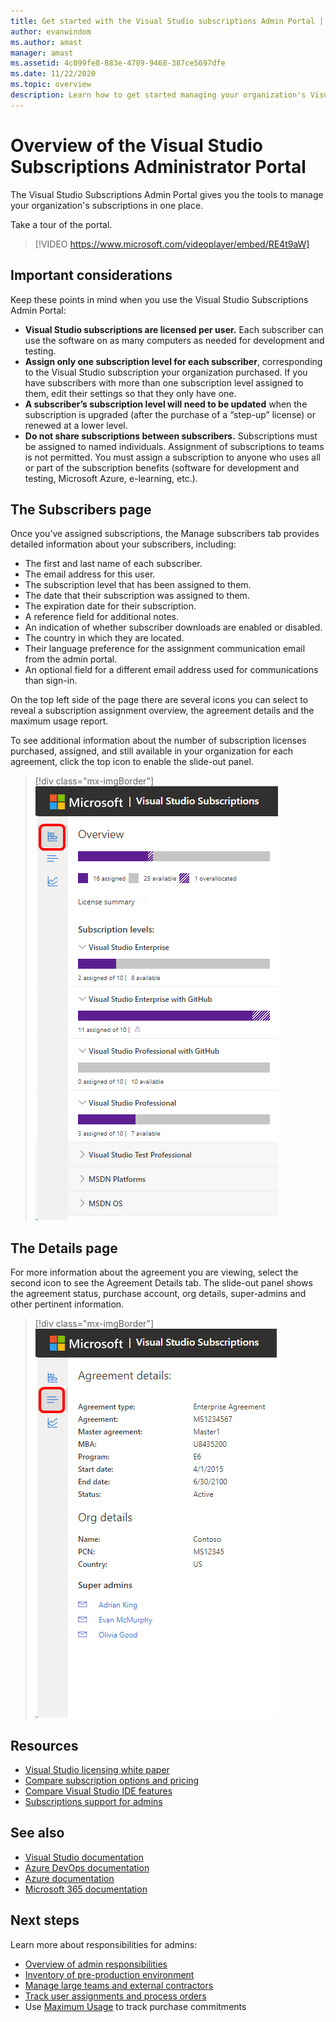 ```yaml
---
title: Get started with the Visual Studio subscriptions Admin Portal | Visual Studio Marketplace
author: evanwindom
ms.author: amast
manager: amast
ms.assetid: 4c099fe8-883e-4789-9468-387ce5697dfe
ms.date: 11/22/2020
ms.topic: overview
description: Learn how to get started managing your organization's Visual Studio subscriptions with the Subscriptions Admin Portal.
---
```


# Overview of the Visual Studio Subscriptions Administrator Portal

The Visual Studio Subscriptions Admin Portal gives you the tools to manage your organization's subscriptions in one place. 

Take a tour of the portal.

> [!VIDEO https://www.microsoft.com/videoplayer/embed/RE4t9aW]

## Important considerations
Keep these points in mind when you use the Visual Studio Subscriptions Admin Portal:
- **Visual Studio subscriptions are licensed per user.** Each subscriber can use the software on as many computers as needed for development and testing.
- **Assign only one subscription level for each subscriber**, corresponding to the Visual Studio subscription your organization purchased. If you have subscribers with more than one subscription level assigned to them, edit their settings so that they only have one.
- **A subscriber’s subscription level will need to be updated** when the subscription is upgraded (after the purchase of a “step-up” license) or renewed at a lower level.
- **Do not share subscriptions between subscribers.** Subscriptions must be assigned to named individuals.  Assignment of subscriptions to teams is not permitted.  You must assign a subscription to anyone who uses all or part of the subscription benefits (software for development and testing, Microsoft Azure, e-learning, etc.).

## The Subscribers page
Once you’ve assigned subscriptions, the Manage subscribers tab provides detailed information about your subscribers, including:
- The first and last name of each subscriber.
- The email address for this user.
- The subscription level that has been assigned to them.
- The date that their subscription was assigned to them.
- The expiration date for their subscription.
- A reference field for additional notes.
- An indication of whether subscriber downloads are enabled or disabled.
- The country in which they are located.
- Their language preference for the assignment communication email from the admin portal.
- An optional field for a different email address used for communications than sign-in.

On the top left side of the page there are several icons you can select to reveal a subscription assignment overview, the agreement details and the maximum usage report.

To see additional information about the number of subscription licenses purchased, assigned, and still available in your organization for each agreement, click the top icon to enable the slide-out panel.
> [!div class="mx-imgBorder"]
> ![Visual Studio Subscriptions Admin Portal Subscribers Page](_img/using-admin-portal/subscribers-page.png "The subscribers page shows subscription counts by type.")

## The Details page
For more information about the agreement you are viewing, select the second icon to see the Agreement Details tab. The slide-out panel shows the agreement status, purchase account, org details, super-admins and other pertinent information.
> [!div class="mx-imgBorder"]
> ![Visual Studio Subscriptions Admin Portal Details Page](_img/using-admin-portal/details-page.png "The details page displays information about your agreement, including the names of your super admins.")

## Resources
- [Visual Studio licensing white paper](https://visualstudio.microsoft.com/wp-content/uploads/2019/06/Visual-Studio-Licensing-Whitepaper-May-2019.pdf)
- [Compare subscription options and pricing](https://visualstudio.microsoft.com/vs/pricing)
- [Compare Visual Studio IDE features](https://visualstudio.microsoft.com/vs/compare)
- [Subscriptions support for admins](https://aka.ms/VSSAdminSupport)

## See also
- [Visual Studio documentation](/visualstudio/)
- [Azure DevOps documentation](/azure/devops/)
- [Azure documentation](/azure/)
- [Microsoft 365 documentation](/microsoft-365/)

## Next steps
Learn more about responsibilities for admins:
- [Overview of admin responsibilities](admin-responsibilities.md)
- [Inventory of pre-production environment](admin-inventory.md)
- [Manage large teams and external contractors](manage-teams.md)
- [Track user assignments and process orders](assignments-orders.md)
- Use [Maximum Usage](maximum-usage.md) to track purchase commitments

